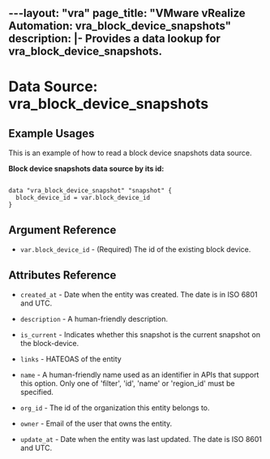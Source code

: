 ---layout: "vra"
page_title: "VMware vRealize Automation: vra_block_device_snapshots"
description: |-
  Provides a data lookup for vra_block_device_snapshots.
---

# Data Source: vra_block_device_snapshots
## Example Usages

This is an example of how to read a block device snapshots data source.

**Block device snapshots data source by its id:**
```hcl

data "vra_block_device_snapshot" "snapshot" {
  block_device_id = var.block_device_id
}

```
## Argument Reference

* `var.block_device_id` - (Required) The id of the existing block device.

## Attributes Reference

* `created_at` - Date when the entity was created. The date is in ISO 6801 and UTC.

* `description` - A human-friendly description.

* `is_current` - Indicates whether this snapshot is the current snapshot on the block-device.

* `links` - HATEOAS of the entity

* `name` - A human-friendly name used as an identifier in APIs that support this option.  Only one of 'filter', 'id', 'name' or 'region_id' must be specified.

* `org_id` - The id of the organization this entity belongs to.

* `owner` - Email of the user that owns the entity.

* `update_at` - Date when the entity was last updated. The date is ISO 8601 and UTC.
